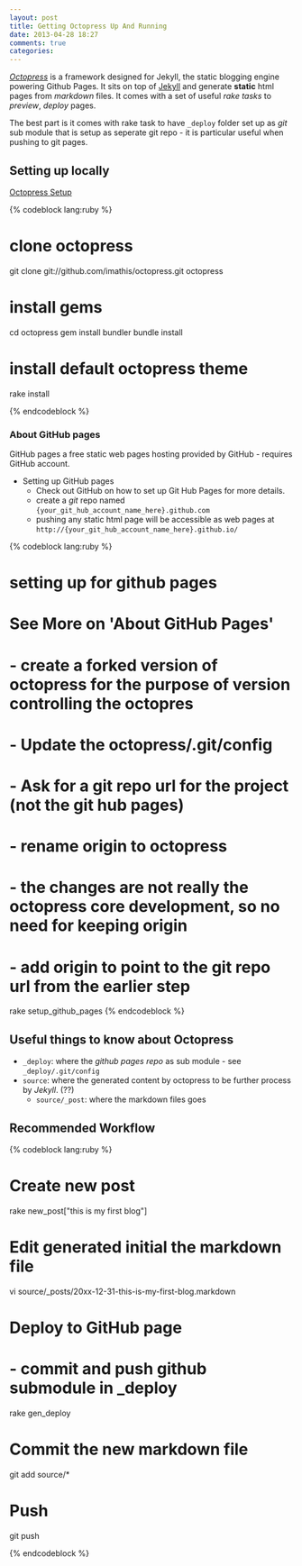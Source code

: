 ```yaml
---
layout: post
title: Getting Octopress Up And Running
date: 2013-04-28 18:27
comments: true
categories: 
---
```


*[Octopress](http://octopress.org/)* is a framework designed for Jekyll, the static blogging engine powering Github Pages. It sits on top of [Jekyll](https://github.com/mojombo/jekyll) and generate **static** html pages from *markdown* files. It comes with a set of useful *rake tasks* to *preview*, *deploy* pages.

The best part is it comes with rake task to have `_deploy` folder set up as *git* sub module that is setup as seperate git repo - it is particular useful when pushing to git pages.

## Setting up locally

[Octopress Setup](http://octopress.org/docs/setup/)

{% codeblock lang:ruby %}

# clone octopress
git clone git://github.com/imathis/octopress.git octopress

# install gems
cd octopress
gem install bundler
bundle install

# install default octopress theme
rake install

{% endcodeblock %}

### About GitHub pages
GitHub pages a free static web pages hosting provided by GitHub - requires GitHub account.

- Setting up GitHub pages
	- Check out GitHub on how to set up Git Hub Pages for more details.
	- create a *git* repo named `{your_git_hub_account_name_here}.github.com`
	- pushing any static html page will be accessible as web pages at `http://{your_git_hub_account_name_here}.github.io/`

{% codeblock lang:ruby %}
# setting up for github pages
# See More on 'About GitHub Pages'
# - create a forked version of octopress for the purpose of version controlling the octopres
# - Update the octopress/.git/config
#   - Ask for a git repo url for the project (not the git hub pages)
#   - rename origin to octopress
#     - the changes are not really the octopress core development, so no need for keeping origin
#   - add origin to point to the git repo url from the earlier step
rake setup_github_pages
{% endcodeblock %}
		

## Useful things to know about Octopress

- `_deploy`: where the *github pages repo* as sub module - see `_deploy/.git/config`
- `source`: where the generated content by octopress to be further process by *Jekyll*. (??)
  - `source/_post`: where the markdown files goes

## Recommended Workflow


{% codeblock lang:ruby %}

# Create new post
rake new_post["this is my first blog"]

# Edit generated initial the markdown file
vi source/_posts/20xx-12-31-this-is-my-first-blog.markdown 

# Deploy to GitHub page
# - commit and push github submodule in _deploy
rake gen_deploy

# Commit the new markdown file
git add source/*

# Push
git push

{% endcodeblock %}